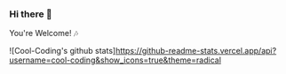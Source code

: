 ### Hi there 👋
You're Welcome! :notes:

![Cool-Coding's github stats]https://github-readme-stats.vercel.app/api?username=cool-coding&show_icons=true&theme=radical
